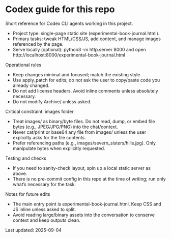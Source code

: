 # Codex guide for this repo

Short reference for Codex CLI agents working in this project.

- Project type: single-page static site (experimental-book-journal.html).
- Primary tasks: tweak HTML/CSS/JS, add content, and manage images referenced by the page.
- Serve locally (optional): python3 -m http.server 8000 and open http://localhost:8000/experimental-book-journal.html

Operational rules
- Keep changes minimal and focused; match the existing style.
- Use apply_patch for edits; do not ask the user to copy/paste code you already changed.
- Do not add license headers. Avoid inline comments unless absolutely necessary.
- Do not modify Archive/ unless asked.

Critical constraint: images folder
- Treat images/ as binary/byte files. Do not read, dump, or embed file bytes (e.g., JPEG/JPG/PNG) into the chat/context.
- Never cat/print or base64 any file from images/ unless the user explicitly asks for the file contents.
- Prefer referencing paths (e.g., images/severn_sisters/hills.jpg). Only manipulate bytes when explicitly requested.

Testing and checks
- If you need to sanity-check layout, spin up a local static server as above.
- There is no pre-commit config in this repo at the time of writing; run only what’s necessary for the task.

Notes for future edits
- The main entry point is experimental-book-journal.html. Keep CSS and JS inline unless asked to split.
- Avoid reading large/binary assets into the conversation to conserve context and keep outputs clean.

Last updated: 2025-09-04

